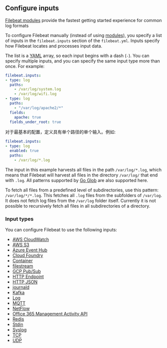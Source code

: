 ## Configure inputs

[Filebeat modules](https://www.elastic.co/guide/en/beats/filebeat/current/filebeat-modules-overview.html) provide the fastest getting started experience for common log formats

To configure Filebeat manually (instead of using [modules](https://www.elastic.co/guide/en/beats/filebeat/current/filebeat-modules-overview.html)), you specify a list of inputs in the `filebeat.inputs` section of the `filebeat.yml`. Inputs specify how Filebeat locates and processes input data.

The list is a [YAML](http://yaml.org/) array, so each input begins with a dash (`-`). You can specify multiple inputs, and you can specify the same input type more than once. For example:

```yaml
filebeat.inputs:
- type: log
  paths:
    - /var/log/system.log
    - /var/log/wifi.log
- type: log
  paths:
    - "/var/log/apache2/*"
  fields:
    apache: true
  fields_under_root: true
```

对于最基本的配置，定义具有单个路径的单个输入。例如:

```yaml
filebeat.inputs:
- type: log
  enabled: true
  paths:
    - /var/log/*.log
```

The input in this example harvests all files in the path `/var/log/*.log`, which means that Filebeat will harvest all files in the directory `/var/log/` that end with `.log`. All patterns supported by [Go Glob](https://golang.org/pkg/path/filepath/#Glob) are also supported here.



To fetch all files from a predefined level of subdirectories, use this pattern: `/var/log/*/*.log`. This fetches all `.log` files from the subfolders of `/var/log`. It does not fetch log files from the `/var/log` folder itself. Currently it is not possible to recursively fetch all files in all subdirectories of a directory.

### Input types

You can configure Filebeat to use the following inputs:

- [AWS CloudWatch](https://www.elastic.co/guide/en/beats/filebeat/current/filebeat-input-aws-cloudwatch.html)
- [AWS S3](https://www.elastic.co/guide/en/beats/filebeat/current/filebeat-input-aws-s3.html)
- [Azure Event Hub](https://www.elastic.co/guide/en/beats/filebeat/current/filebeat-input-azure-eventhub.html)
- [Cloud Foundry](https://www.elastic.co/guide/en/beats/filebeat/current/filebeat-input-cloudfoundry.html)
- [Container](https://www.elastic.co/guide/en/beats/filebeat/current/filebeat-input-container.html)
- [filestream](https://www.elastic.co/guide/en/beats/filebeat/current/filebeat-input-filestream.html)
- [GCP Pub/Sub](https://www.elastic.co/guide/en/beats/filebeat/current/filebeat-input-gcp-pubsub.html)
- [HTTP Endpoint](https://www.elastic.co/guide/en/beats/filebeat/current/filebeat-input-http_endpoint.html)
- [HTTP JSON](https://www.elastic.co/guide/en/beats/filebeat/current/filebeat-input-httpjson.html)
- [journald](https://www.elastic.co/guide/en/beats/filebeat/current/filebeat-input-journald.html)
- [Kafka](https://www.elastic.co/guide/en/beats/filebeat/current/filebeat-input-kafka.html)
- [Log](https://www.elastic.co/guide/en/beats/filebeat/current/filebeat-input-log.html)
- [MQTT](https://www.elastic.co/guide/en/beats/filebeat/current/filebeat-input-mqtt.html)
- [NetFlow](https://www.elastic.co/guide/en/beats/filebeat/current/filebeat-input-netflow.html)
- [Office 365 Management Activity API](https://www.elastic.co/guide/en/beats/filebeat/current/filebeat-input-o365audit.html)
- [Redis](https://www.elastic.co/guide/en/beats/filebeat/current/filebeat-input-redis.html)
- [Stdin](https://www.elastic.co/guide/en/beats/filebeat/current/filebeat-input-stdin.html)
- [Syslog](https://www.elastic.co/guide/en/beats/filebeat/current/filebeat-input-syslog.html)
- [TCP](https://www.elastic.co/guide/en/beats/filebeat/current/filebeat-input-tcp.html)
- [UDP](https://www.elastic.co/guide/en/beats/filebeat/current/filebeat-input-udp.html)





